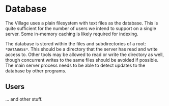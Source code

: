 # Database

The Village uses a plain filesystem with text files as the database. This is quite sufficient for the number of users we intend to support on a single server. Some in-memory caching is likely required for indexing.

The database is stored within the files and subdirectories of a root: `*DATABASE*`. This should be a directory that the server has read and write access to. Other tools may be allowed to read or write the directory as well, though concurrent writes to the same files should be avoided if possible. The main server process needs to be able to detect updates to the database by other programs.

## Users

... and other stuff.